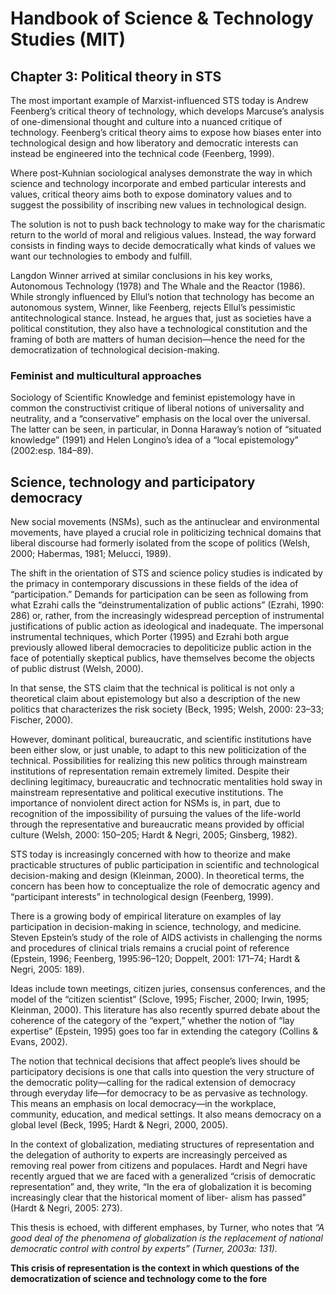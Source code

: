 # Handbook of Science & Technology Studies (MIT)

## Chapter 3: Political theory in STS

The most important example of Marxist-influenced STS today is Andrew Feenberg’s critical theory of technology, which develops Marcuse’s analysis of one-dimensional thought and culture into a nuanced
critique of technology. Feenberg’s critical theory aims to expose how biases enter into technological design and how liberatory and democratic interests can instead be engineered into the technical code (Feenberg, 1999).

Where post-Kuhnian sociological analyses demonstrate the way in which science and technology incorporate and embed particular interests and values, critical theory aims both to expose dominatory values and to suggest the possibility of inscribing new values in technological design. 

The solution is not to push back technology to make way for the charismatic return to the world of moral and religious values. Instead, the way forward consists in finding ways to decide democratically what kinds of values we want our technologies to embody and fulfill.

Langdon Winner arrived at similar conclusions in his key works, Autonomous Technology (1978) and The Whale and the Reactor (1986). While strongly influenced by Ellul’s notion that technology has become an autonomous system, Winner, like Feenberg, rejects Ellul’s pessimistic antitechnological stance. Instead, he argues that, just as societies have a political constitution, they also have a technological constitution
and the framing of both are matters of human decision—hence the need for the democratization of technological decision-making.

### Feminist and multicultural approaches
Sociology of Scientific Knowledge and feminist epistemology have in common the constructivist critique of liberal notions of universality and neutrality, and a “conservative” emphasis on the local over the universal. The latter can be seen, in particular, in Donna Haraway’s notion of “situated knowledge” (1991) and Helen Longino’s idea of a “local epistemology” (2002:esp. 184–89).

## Science, technology and participatory democracy

New social movements (NSMs), such as the antinuclear and environmental movements, have played a crucial role in politicizing technical domains that liberal discourse had formerly isolated from the scope of politics (Welsh, 2000; Habermas, 1981; Melucci, 1989).

The shift in the orientation of STS and science policy studies is indicated by the primacy in contemporary discussions in these fields of the idea of “participation.” Demands for participation can be seen as following from what Ezrahi calls the “deinstrumentalization of public actions” (Ezrahi, 1990: 286) or, rather, from the increasingly widespread perception of instrumental justifications of public action as ideological and inadequate. The impersonal instrumental techniques, which Porter (1995) and Ezrahi both argue previously allowed liberal democracies to depoliticize public action in the face of potentially skeptical publics, have themselves become the objects of public distrust (Welsh, 2000).

In that sense, the STS claim that the technical is political is not only a theoretical claim about epistemology but also a description of the new politics that characterizes the risk society (Beck, 1995; Welsh, 2000: 23–33; Fischer, 2000).

However, dominant political, bureaucratic, and scientific
institutions have been either slow, or just unable, to adapt to this new politicization of the technical. Possibilities for realizing this new politics through mainstream institutions of representation remain extremely limited. Despite their declining legitimacy, bureaucratic and technocratic mentalities hold sway in mainstream representative and
political executive institutions. The importance of nonviolent direct action for NSMs is, in part, due to recognition of the impossibility of pursuing the values of the life-world through the representative and bureaucratic means provided by official culture (Welsh, 2000: 150–205; Hardt & Negri, 2005; Ginsberg, 1982).

STS today is increasingly concerned with how to theorize and make practicable structures of public participation in scientific and technological decision-making and design (Kleinman, 2000). In theoretical terms, the concern has been how to conceptualize the role of democratic agency and “participant interests” in technological design (Feenberg, 1999). 

There is a growing body of empirical literature on examples
of lay participation in decision-making in science, technology, and medicine. Steven Epstein’s study of the role of AIDS activists in challenging the norms and procedures of clinical trials remains a crucial point of reference (Epstein, 1996; Feenberg, 1995:96–120; Doppelt, 2001: 171–74; Hardt & Negri, 2005: 189). 

Ideas include town meetings, citizen juries, consensus conferences, and the model of the “citizen scientist” (Sclove, 1995; Fischer, 2000; Irwin, 1995; Kleinman, 2000). This literature has also recently spurred debate
about the coherence of the category of the “expert,” whether the notion of “lay expertise” (Epstein, 1995) goes too far in extending the category (Collins & Evans, 2002).

The notion that technical decisions that affect people’s lives should
be participatory decisions is one that calls into question the very structure of the democratic polity—calling for the radical extension of democracy through everyday life—for democracy to be as pervasive as technology. This means an emphasis on local democracy—in the workplace, community, education, and medical settings. It also means democracy on a global level (Beck, 1995; Hardt & Negri, 2000, 2005).

In the context of globalization, mediating structures of representation and the delegation of authority to experts are increasingly perceived as removing real power from citizens and populaces. Hardt and Negri have recently argued that we are faced with a generalized “crisis of democratic representation” and, they write, “In the era of globalization it is becoming increasingly clear that the historical moment of liber-
alism has passed” (Hardt & Negri, 2005: 273). 

This thesis is echoed, with different emphases, by Turner, who notes that *“A good deal of the phenomena of globalization is the replacement of national democratic control with control by experts” (Turner, 2003a: 131).* 

**This crisis of representation is the context in which questions of the democratization of science and technology come to the fore**




